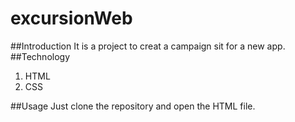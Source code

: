 # excursionWeb

##Introduction
It is a project to creat a campaign sit for a new app.
##Technology

1. HTML
2. CSS

##Usage
Just clone the repository and open the HTML file.